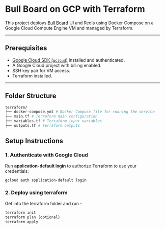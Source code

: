 # Bull Board on GCP with Terraform

This project deploys [Bull Board](https://github.com/felixmosh/bull-board) UI and Redis using Docker Compose on a Google Cloud Compute Engine VM and
managed by Terraform.

---

## Prerequisites

- [Google Cloud SDK (`gcloud`)](https://cloud.google.com/sdk/docs/install) installed and authenticated.
- A Google Cloud project with billing enabled.
- SSH key pair for VM access.
- Terraform installed.

---

## Folder Structure

```bash
terraform/
├── docker-compose.yml # Docker Compose file for running the service 
├── main.tf # Terraform main configuration
├── variables.tf # Terraform input variables
├── outputs.tf # Terraform outputs
```

## Setup Instructions

### 1. Authenticate with Google Cloud

Run **application-default login** to authorize Terraform to use your credentials:

```bash
gcloud auth application-default login 
```

### 2. Deploy using terraform

Get into the terraform folder and run -

```bash
terraform init
terraform plan (optional)
terraform apply
```